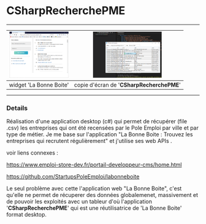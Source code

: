 # CSharpRecherchePME
---


<img src="https://github.com/HERMANN3712/CSharpRecherchePME/blob/master/media/widget%20labonneboite.png?raw=true" alt="screenshot" height="120"/> | <img src="https://github.com/HERMANN3712/CSharpRecherchePME/blob/master/media/copie%20ecran.png?raw=true" alt="screenshot" height="120"/>
:-------------------------:|:-------------------------:
widget 'La Bonne Boite'| copie d'écran de '**CSharpRecherchePME**'
---

### Details
Réalisation d'une application desktop (c#) qui permet de récupérer (file .csv) les entreprises qui ont été recensées par le Pole Emploi
par ville et par type de métier.
Je me base sur l'application "La Bonne Boite : Trouvez les entreprises qui recrutent régulièrement" et j'utilise ses web APIs .

voir liens connexes : 

https://www.emploi-store-dev.fr/portail-developpeur-cms/home.html

https://github.com/StartupsPoleEmploi/labonneboite

Le seul problème avec cette l'application web "La Bonne Boite", c'est qu'elle ne permet de récuperer des données globalemenet, massivement et de pouvoir les exploités avec un tableur d'où l'application '**CSharpRecherchePME**' qui est une réutilisatrice de 'La Bonne Boite' format desktop.

